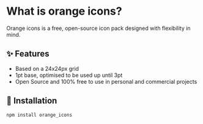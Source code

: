 # What is orange icons?

Orange icons is a free, open-source icon pack designed with flexibility in mind.

## ✨ Features

- Based on a 24x24px grid
- 1pt base, optimised to be used up until 3pt
- Open Source and 100% free to use in personal and commercial projects

## 📘 Installation
```
npm install orange_icons
```
